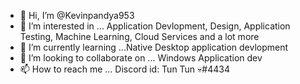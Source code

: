 - 👋 Hi, I’m @Kevinpandya953
- 👀 I’m interested in ... Application Devlopment, Design, Application Testing, Machine Learning, Cloud Services and a lot more  
- 🌱 I’m currently learning ...Native Desktop application devlopment
- 💞️ I’m looking to collaborate on ... Windows Application dev
- 📫 How to reach me ... Discord id: Tun Tun 💀#4434

<!---
Kevinpandya953/Kevinpandya953 is a ✨ special ✨ repository because its `README.md` (this file) appears on your GitHub profile.
You can click the Preview link to take a look at your changes.
--->
